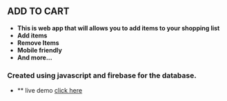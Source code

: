 ## ADD TO CART
- **This is web app that will allows you to add items to your shopping list**
- **Add items**
- **Remove Items**
- **Mobile friendly**
- **And more...**
### Created using javascript and firebase for the database. 
- ** live demo [click here](https://cartadds.netlify.app/)

